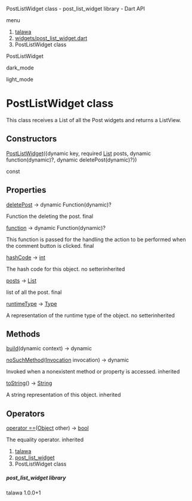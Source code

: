 




PostListWidget class - post\_list\_widget library - Dart API







menu

1. [talawa](../index.html)
2. [widgets/post\_list\_widget.dart](../file-___home_harshil_Desktop_open-source_palisadoes_talawa_lib_widgets_post_list_widget/)
3. PostListWidget class

PostListWidget


dark\_mode

light\_mode




# PostListWidget class


This class receives a List of all the Post widgets and returns a ListView.


## Constructors

[PostListWidget](../file-___home_harshil_Desktop_open-source_palisadoes_talawa_lib_widgets_post_list_widget/PostListWidget/PostListWidget.html)({dynamic key, required [List](https://api.flutter.dev/flutter/dart-core/List-class.html) posts, dynamic function(dynamic)?, dynamic deletePost(dynamic)?})

const



## Properties

[deletePost](../file-___home_harshil_Desktop_open-source_palisadoes_talawa_lib_widgets_post_list_widget/PostListWidget/deletePost.html)
→ dynamic Function(dynamic)?

Function the deleting the post.
final

[function](../file-___home_harshil_Desktop_open-source_palisadoes_talawa_lib_widgets_post_list_widget/PostListWidget/function.html)
→ dynamic Function(dynamic)?

This function is passed for the handling the action to be performed when the comment button is clicked.
final

[hashCode](https://api.flutter.dev/flutter/dart-core/Object/hashCode.html)
→ [int](https://api.flutter.dev/flutter/dart-core/int-class.html)

The hash code for this object.
no setterinherited

[posts](../file-___home_harshil_Desktop_open-source_palisadoes_talawa_lib_widgets_post_list_widget/PostListWidget/posts.html)
→ [List](https://api.flutter.dev/flutter/dart-core/List-class.html)

list of all the post.
final

[runtimeType](https://api.flutter.dev/flutter/dart-core/Object/runtimeType.html)
→ [Type](https://api.flutter.dev/flutter/dart-core/Type-class.html)

A representation of the runtime type of the object.
no setterinherited



## Methods

[build](../file-___home_harshil_Desktop_open-source_palisadoes_talawa_lib_widgets_post_list_widget/PostListWidget/build.html)(dynamic context)
→ dynamic



[noSuchMethod](https://api.flutter.dev/flutter/dart-core/Object/noSuchMethod.html)([Invocation](https://api.flutter.dev/flutter/dart-core/Invocation-class.html) invocation)
→ dynamic


Invoked when a nonexistent method or property is accessed.
inherited

[toString](https://api.flutter.dev/flutter/dart-core/Object/toString.html)()
→ [String](https://api.flutter.dev/flutter/dart-core/String-class.html)


A string representation of this object.
inherited



## Operators

[operator ==](https://api.flutter.dev/flutter/dart-core/Object/operator_equals.html)([Object](https://api.flutter.dev/flutter/dart-core/Object-class.html) other)
→ [bool](https://api.flutter.dev/flutter/dart-core/bool-class.html)


The equality operator.
inherited



 


1. [talawa](../index.html)
2. [post\_list\_widget](../file-___home_harshil_Desktop_open-source_palisadoes_talawa_lib_widgets_post_list_widget/)
3. PostListWidget class

##### post\_list\_widget library





talawa
1.0.0+1






